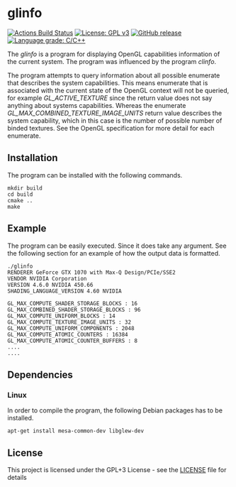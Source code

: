 # glinfo
[![Actions Build Status](https://github.com/voldien/glinfo/workflows/glinfo/badge.svg?branch=master)](https://github.com/voldien/glinfo/actions)
[![License: GPL v3](https://img.shields.io/badge/License-GPLv3-blue.svg)](https://www.gnu.org/licenses/gpl-3.0)
[![GitHub release](https://img.shields.io/github/release/voldien/glinfo.svg)](https://github.com/voldien/glinfo/releases)
[![Language grade: C/C++](https://img.shields.io/lgtm/grade/cpp/g/voldien/glinfo.svg?logo=lgtm&logoWidth=18)](https://lgtm.com/projects/g/voldien/glinfo/context:cpp)

The *glinfo* is a program for displaying OpenGL capabilities information of the current system. 
The program was influenced by the program *clinfo*.

The program attempts to query information about all possible enumerate that describes the system capabilities. This means enumerate that is associated with the current state of the OpenGL context will not be queried, for example *GL_ACTIVE_TEXTURE* since the return value does not say anything about systems capabilities. Whereas the enumerate *GL_MAX_COMBINED_TEXTURE_IMAGE_UNITS* return value describes the system capability, which in this case is the number of possible number of binded textures. See the OpenGL specification for more detail for each enumerate.

## Installation
The program can be installed with the following commands.
```
mkdir build
cd build
cmake ..
make
```

## Example
The program can be easily executed. Since it does take any argument. See the following section for an example of how the output data is formatted.
```
./glinfo
RENDERER GeForce GTX 1070 with Max-Q Design/PCIe/SSE2
VENDOR NVIDIA Corporation
VERSION 4.6.0 NVIDIA 450.66
SHADING_LANGUAGE_VERSION 4.60 NVIDIA

GL_MAX_COMPUTE_SHADER_STORAGE_BLOCKS : 16
GL_MAX_COMBINED_SHADER_STORAGE_BLOCKS : 96
GL_MAX_COMPUTE_UNIFORM_BLOCKS : 14
GL_MAX_COMPUTE_TEXTURE_IMAGE_UNITS : 32
GL_MAX_COMPUTE_UNIFORM_COMPONENTS : 2048
GL_MAX_COMPUTE_ATOMIC_COUNTERS : 16384
GL_MAX_COMPUTE_ATOMIC_COUNTER_BUFFERS : 8
....
....
```

## Dependencies
### Linux
In order to compile the program, the following Debian packages has to be installed.
```
apt-get install mesa-common-dev libglew-dev
```

## License
This project is licensed under the GPL+3 License - see the [LICENSE](LICENSE) file for details